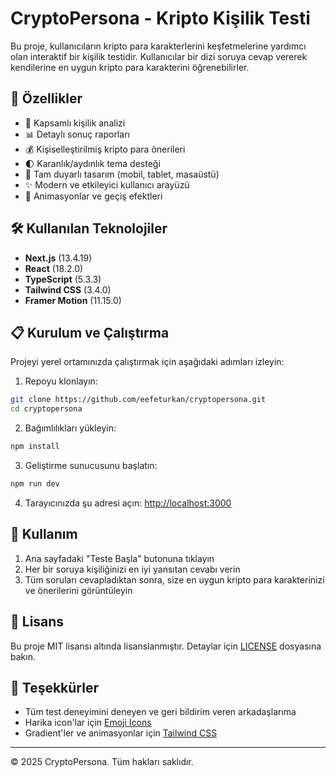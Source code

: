 # CryptoPersona - Kripto Kişilik Testi


Bu proje, kullanıcıların kripto para karakterlerini keşfetmelerine yardımcı olan interaktif bir kişilik testidir. Kullanıcılar bir dizi soruya cevap vererek kendilerine en uygun kripto para karakterini öğrenebilirler.

## 🚀 Özellikler

- 🧠 Kapsamlı kişilik analizi
- 📊 Detaylı sonuç raporları
- 💰 Kişiselleştirilmiş kripto para önerileri
- 🌓 Karanlık/aydınlık tema desteği
- 📱 Tam duyarlı tasarım (mobil, tablet, masaüstü)
- ✨ Modern ve etkileyici kullanıcı arayüzü
- 🔄 Animasyonlar ve geçiş efektleri

## 🛠️ Kullanılan Teknolojiler

- **Next.js** (13.4.19)
- **React** (18.2.0)
- **TypeScript** (5.3.3)
- **Tailwind CSS** (3.4.0)
- **Framer Motion** (11.15.0)

## 📋 Kurulum ve Çalıştırma

Projeyi yerel ortamınızda çalıştırmak için aşağıdaki adımları izleyin:

1. Repoyu klonlayın:
```bash
git clone https://github.com/eefeturkan/cryptopersona.git
cd cryptopersona
```

2. Bağımlılıkları yükleyin:
```bash
npm install
```

3. Geliştirme sunucusunu başlatın:
```bash
npm run dev
```

4. Tarayıcınızda şu adresi açın: [http://localhost:3000](http://localhost:3000)


## 📝 Kullanım

1. Ana sayfadaki "Teste Başla" butonuna tıklayın
2. Her bir soruya kişiliğinizi en iyi yansıtan cevabı verin
3. Tüm soruları cevapladıktan sonra, size en uygun kripto para karakterinizi ve önerilerini görüntüleyin


## 📄 Lisans

Bu proje MIT lisansı altında lisanslanmıştır. Detaylar için [LICENSE](LICENSE) dosyasına bakın.

## 💖 Teşekkürler

- Tüm test deneyimini deneyen ve geri bildirim veren arkadaşlarıma
- Harika icon'lar için [Emoji Icons](https://emojipedia.org/)
- Gradient'ler ve animasyonlar için [Tailwind CSS](https://tailwindcss.com/)

---

&copy; 2025 CryptoPersona. Tüm hakları saklıdır. 
